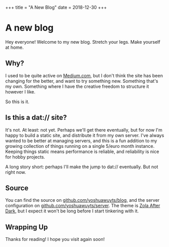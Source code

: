 +++
title = "A New Blog"
date = 2018-12-30
+++

# A new blog

Hey everyone! Welcome to my new blog. Stretch your legs. Make yourself at home.

## Why?
I used to be quite active on [Medium.com](https://medium.com/@yoshuawuyts), but
I don't think the site has been changing for the better, and want to try
something new. Something that's my own. Something where I have the creative
freedom to structure it however I like.

So this is it.

## Is this a dat:// site?

It's not. At least: not yet. Perhaps we'll get there eventually, but for now I'm
happy to build a static site, and distribute it from my own server. I've always
wanted to be better at managing servers, and this is a fun addition to my
growing collection of things running on a single 5/euro month instance. Keeping
things static means performance is reliable, and reliability is nice for hobby
projects.

A long story short: perhaps I'll make the jump to dat:// eventually. But not
right now.

## Source

You can find the source on
[github.com/yoshuawuyts/blog](https://github.com/yoshuawuyts/blog), and the
server configuration on
[github.com/yoshuawuyts/server](https://github.com/yoshuawuyts/server). The
theme is [Zola After Dark](https://github.com/getzola/after-dark), but I expect
it won't be long before I start tinkering with it.

## Wrapping Up
Thanks for reading! I hope you visit again soon!
